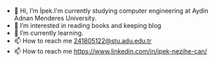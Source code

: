 - 👋 Hi, I’m İpek.I'm currently studying computer engineering at Aydin Adnan Menderes University.
- 👀 I’m interested in reading books and keeping blog
- 🌱 I’m currently learning.
- 📫 How to reach me 241805122@stu.adu.edu.tr
- 📫 How to reach me https://www.linkedin.com/in/ipek-nezihe-can/

<!---
ipekncan/ipekncan is a ✨ special ✨ repository because its `README.md` (this file) appears on your GitHub profile.
You can click the Preview link to take a look at your changes.
--->
